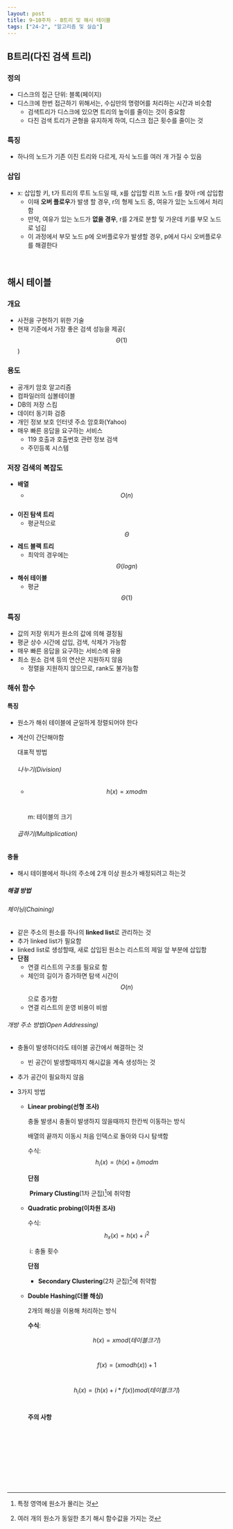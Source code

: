 ```yaml
---
layout: post
title: 9~10주차 - B트리 및 해시 테이블
tags: ["24-2", "알고리즘 및 실습"]
---
```


## B트리(다진 검색 트리)

### 정의

- 디스크의 접근 단위: 블록(페이지)
- 디스크에 한번 접근하기 위해서는, 수십만의 명령어를 처리하는 시간과 비슷함
  - 검색트리가 디스크에 있으면 트리의 높이를 줄이는 것이 중요함
  - 다진 검색 트리가 균형을 유지하게 하여, 디스크 접근 횟수를 줄이는 것

### 특징

- 하나의 노드가 기존 이진 트리와 다르게, 자식 노드를 여러 개 가질 수 있음

### 삽입

- x: 삽입할 키, t가 트리의 루트 노드일 때, x를 삽입할 리프 노드 r를 찾아 r에 삽입함
  - 이때 **오버 플로우**가 발생 할 경우, r의 형제 노드 중, 여유가 있는 노드에서 처리함
  - 만약, 여유가 있는 노드가 **없을 경우**, r를 2개로 분할 및 가운데 키를 부모 노드로 넘김
  - 이 과정에서 부모 노드 p에 오버플로우가 발생할 경우, p에서 다시 오버플로우를 해결한다

<br>


## 해시 테이블

### 개요

- 사전을 구현하기 위한 기술
- 현재 기준에서 가장 좋은 검색 성능을 제공($$Θ(1)$$)

### 용도

- 공개키 암호 알고리즘
- 컴파일러의 심볼테이블
- DB의 저장 스킴
- 데이터 동기화 검증
- 개인 정보 보호 인터넷 주소 암호화(Yahoo)
- 매우 빠른 응답을 요구하는 서비스
  - 119 호출과 호출번호 관련 정보 검색
  - 주민등록 시스템

### 저장 검색의 복잡도

- **배열**
  - $$O(n) $$‎‎ 
- **이진 탐색 트리**
  - 평균적으로 $$Θ$$
- **레드 블랙 트리**
  - 최악의 경우에는 $$Θ(log n)$$
- **해쉬 테이블**
  - 평균 $$Θ(1)$$

### 특징

- 값의 저장 위치가 원소의 값에 의해 결정됨
- 평균 상수 시간에 삽입, 검색, 삭제가 가능함
- 매우 빠른 응답을 요구하는 서비스에 유용
- 최소 원소 검색 등의 연산은 지원하지 않음
  - 정렬을 지원하지 않으므로, rank도 불가능함

### 해쉬 함수

#### 특징

- 원소가 해쉬 테이블에 균일하게 정렬되어야 한다

- 계산이 간단해야함

  대표적 방법

  ###### 나누기(Division)

  - $$ h(x) = x mod m $$‎‎ 

    m: 테이블의 크기

  ###### 곱하기(Multiplication)


#### 충돌

- 해시 테이블에서 하나의 주소에 2개 이상 원소가 배정되려고 하는것

##### 해결 방법

###### 체이닝(Chaining)

- 같은 주소의 원소를 하나의 **linked list**로 관리하는 것
- 추가 linked list가 필요함
- linked list로 생성할때, 새로 삽입된 원소는 리스트의 제일 앞 부분에 삽입함
- **단점**
  - 연결 리스트의 구조를 필요로 함
  - 체인의 길이가 증가하면 탐색 시간이 $$O(n)$$으로 증가함
  - 연결 리스트의 운영 비용이 비쌈

###### 개방 주소 방법(Open Addressing)

- 충돌이 발생하더라도 테이블 공간에서 해결하는 것
  - 빈 공간이 발생할때까지 해시값을 계속 생성하는 것
  
- 추가 공간이 필요하지 않음

- 3가지 방법

  - **Linear probing(선형 조사)**

    충돌 발생시 충돌이 발생하지 않을때까지 한칸씩 이동하는 방식

    배열의 끝까지 이동시 처음 인덱스로 돌아와 다시 탐색함

    수식: $$h_i(x) = (h(x) + i) mod m$$

    **단점**

    ​	**Primary Clusting**(1차 군집)[^1]에 취약함

  - **Quadratic probing(이차원 조사)**

    수식: $$h_x(x) = h(x) + i^2$$

    ​	i: 충돌 횟수
  
    **단점**
  
    - **Secondary Clustering**(2차 군집)[^2]에 취약함
  
  - **Double Hashing(더블 해싱)**
  
    2개의 해싱을 이용해 처리하는 방식
  
    **수식**: 
  
    $$h(x) = x mod (테이블 크기) $$‎‎ 
  
    $$f(x) = (x mod h(x)) + 1 $$‎‎ 
  
    $$h_i(x) = (h(x) + i * f(x)) mod (테이블 크기) $$‎‎ 
  
    **주의 사항**
  
  
  <br><br><br><br><br><br><br><br>
  
  [^1]: 특정 영역에 원소가 몰리는 것
  [^2]: 여러 개의 원소가 동일한 초기 해시 함수값을 가지는 것